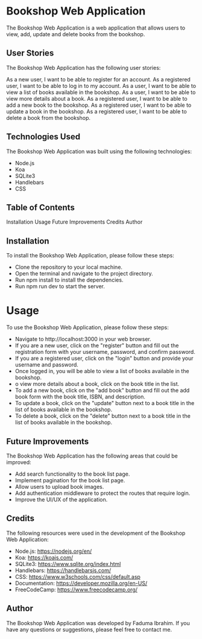 # Bookshop Web Application
The Bookshop Web Application is a web application that allows users to view, add, update and delete books from the bookshop.

## User Stories
The Bookshop Web Application has the following user stories:

As a new user, I want to be able to register for an account.
As a registered user, I want to be able to log in to my account.
As a user, I want to be able to view a list of books available in the bookshop.
As a user, I want to be able to view more details about a book.
As a registered user, I want to be able to add a new book to the bookshop.
As a registered user, I want to be able to update a book in the bookshop.
As a registered user, I want to be able to delete a book from the bookshop.

## Technologies Used
The Bookshop Web Application was built using the following technologies:

* Node.js
* Koa
* SQLite3
* Handlebars
* CSS

## Table of Contents
Installation
Usage
Future Improvements
Credits
Author

## Installation
To install the Bookshop Web Application, please follow these steps:

- Clone the repository to your local machine.
- Open the terminal and navigate to the project directory.
- Run npm install to install the dependencies.
- Run npm run dev to start the server.

# Usage
To use the Bookshop Web Application, please follow these steps:

- Navigate to http://localhost:3000 in your web browser.
- If you are a new user, click on the "register" button and fill out the registration form with your username, password, and confirm password.
- If you are a registered user, click on the "login" button and provide your username and password.
- Once logged in, you will be able to view a list of books available in the bookshop.
- o view more details about a book, click on the book title in the list.
- To add a new book, click on the "add book" button and fill out the add book form with the book title, ISBN, and description.
- To update a book, click on the "update" button next to a book title in the list of books available in the bookshop.
- To delete a book, click on the "delete" button next to a book title in the list of books available in the bookshop.
## Future Improvements
The Bookshop Web Application has the following areas that could be improved:

- Add search functionality to the book list page.
- Implement pagination for the book list page.
- Allow users to upload book images.
- Add authentication middleware to protect the routes that require login.
- Improve the UI/UX of the application.

## Credits
The following resources were used in the development of the Bookshop Web Application:

- Node.js: https://nodejs.org/en/
- Koa: https://koajs.com/
- SQLite3: https://www.sqlite.org/index.html
- Handlebars: https://handlebarsjs.com/
- CSS: https://www.w3schools.com/css/default.asp
- Documentation: https://developer.mozilla.org/en-US/
- FreeCodeCamp: https://www.freecodecamp.org/
## Author
The Bookshop Web Application was developed by Faduma Ibrahim. If you have any questions or suggestions, please feel free to contact me.